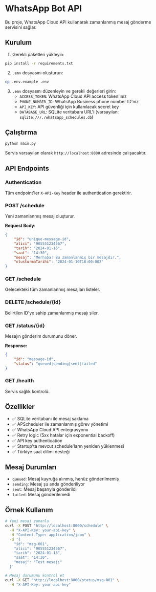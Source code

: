 # WhatsApp Bot API

Bu proje, WhatsApp Cloud API kullanarak zamanlanmış mesaj gönderme servisini sağlar.

## Kurulum

1. Gerekli paketleri yükleyin:
```bash
pip install -r requirements.txt
```

2. `.env` dosyasını oluşturun:
```bash
cp .env.example .env
```

3. `.env` dosyasını düzenleyin ve gerekli değerleri girin:
   - `ACCESS_TOKEN`: WhatsApp Cloud API access token'ınız
   - `PHONE_NUMBER_ID`: WhatsApp Business phone number ID'niz
   - `API_KEY`: API güvenliği için kullanılacak secret key
   - `DATABASE_URL`: SQLite veritabanı URL'i (varsayılan: `sqlite:///./whatsapp_schedules.db`)

## Çalıştırma

```bash
python main.py
```

Servis varsayılan olarak `http://localhost:8000` adresinde çalışacaktır.

## API Endpoints

### Authentication
Tüm endpoint'ler `X-API-Key` header ile authentication gerektirir.

### POST /schedule
Yeni zamanlanmış mesaj oluşturur.

**Request Body:**
```json
{
    "id": "unique-message-id",
    "alici": "905551234567",
    "tarih": "2024-01-15",
    "saat": "14:30",
    "mesaj": "Merhaba! Bu zamanlanmış bir mesajdır.",
    "olusturmaTarihi": "2024-01-10T10:00:00Z"
}
```

### GET /schedule
Gelecekteki tüm zamanlanmış mesajları listeler.

### DELETE /schedule/{id}
Belirtilen ID'ye sahip zamanlanmış mesajı siler.

### GET /status/{id}
Mesajın gönderim durumunu döner.

**Response:**
```json
{
    "id": "message-id",
    "status": "queued|sending|sent|failed"
}
```

### GET /health
Servis sağlık kontrolü.

## Özellikler

- ✅ SQLite veritabanı ile mesaj saklama
- ✅ APScheduler ile zamanlanmış görev yönetimi
- ✅ WhatsApp Cloud API entegrasyonu
- ✅ Retry logic (5xx hatalar için exponential backoff)
- ✅ API key authentication
- ✅ Startup'ta mevcut schedule'ların yeniden yüklenmesi
- ✅ Türkiye saat dilimi desteği

## Mesaj Durumları

- `queued`: Mesaj kuyruğa alınmış, henüz gönderilmemiş
- `sending`: Mesaj şu anda gönderiliyor
- `sent`: Mesaj başarıyla gönderildi
- `failed`: Mesaj gönderilemedi

## Örnek Kullanım

```bash
# Yeni mesaj zamanla
curl -X POST "http://localhost:8000/schedule" \
  -H "X-API-Key: your-api-key" \
  -H "Content-Type: application/json" \
  -d '{
    "id": "msg-001",
    "alici": "905551234567",
    "tarih": "2024-01-15",
    "saat": "14:30",
    "mesaj": "Test mesajı"
  }'

# Mesaj durumunu kontrol et
curl -X GET "http://localhost:8000/status/msg-001" \
  -H "X-API-Key: your-api-key"
```